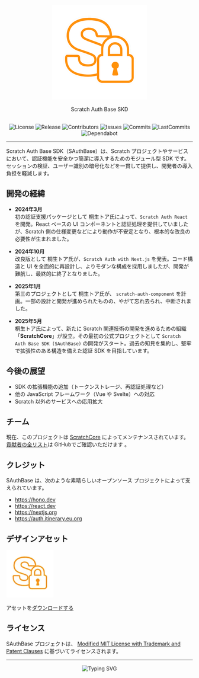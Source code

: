 <div align="center">
  <img src="./assets/brand/sauthbase/logo-nobg.256x256.png"/>
</div>

<p align="center">Scratch Auth Base SKD</p>

<br/>

<div align="center">
  <a>
    <img alt="License" src="https://badgen.net/github/license/scratchcore/sauthbase"/>
  </a>
  <a>
    <img alt="Release" src="https://badgen.net/github/release/scratchcore/sauthbase/stable"/>
  </a>
  <a>
    <img alt="Contributors" src="https://badgen.net/github/contributors/scratchcore/sauthbase">
  </a>
  <a>
    <img alt="Issues" src="https://badgen.net/github/license/scratchcore/sauthbase"/>
  </a>
  <a>
    <img alt="Commits" src="https://badgen.net/github/commits/scratchcore/sauthbase"/>
  </a>
  <a>
    <img alt="LastCommits" src="https://badgen.net/github/last-commit/scratchcore/sauthbase"/>
  </a>
  <a>
    <img alt="Dependabot" src="https://badgen.net/github/dependabot/scratchcore/sauthbase"/>
  </a>
</div>

---

Scratch Auth Base SDK（SAuthBase）は、Scratch プロジェクトやサービスにおいて、認証機能を安全かつ簡潔に導入するためのモジュール型 SDK です。セッションの検証、ユーザー識別の暗号化などを一貫して提供し、開発者の導入負担を軽減します。

## 開発の経緯

- **2024年3月**  
  初の認証支援パッケージとして 桐生トア氏によって、`Scratch Auth React` を開発。React ベースの UI コンポーネントと認証処理を提供していましたが、Scratch 側の仕様変更などにより動作が不安定となり、根本的な改良の必要性が生まれました。

- **2024年10月**  
  改良版として 桐生トア氏が、`Scratch Auth with Next.js` を発表。コード構造と UI を全面的に再設計し、よりモダンな構成を採用しましたが、開発が難航し、最終的に終了となりました。

- **2025年1月**  
  第三のプロジェクトとして 桐生トア氏が、 `scratch-auth-component` を計画。一部の設計と開発が進められたものの、やがて忘れ去られ、中断されました。

- **2025年5月**  
  桐生トア氏によって、新たに Scratch 関連技術の開発を進めるための組織「**ScratchCore**」が設立。その最初の公式プロジェクトとして `Scratch Auth Base SDK (SAuthBase)` の開発がスタート。過去の知見を集約し、堅牢で拡張性のある構造を備えた認証 SDK を目指しています。

## 今後の展望

- SDK の拡張機能の追加（トークンストレージ、再認証処理など）
- 他の JavaScript フレームワーク（Vue や Svelte）への対応
- Scratch 以外のサービスへの応用拡大

## チーム

現在、このプロジェクトは [ScratchCore](https://github.com/scratchcore) によってメンテナンスされています。[貢献者の全リスト](https://github.com/scratchcore/sauthbase/graphs/contributors)は  GitHubでご確認いただけます 。

## クレジット

SAuthBase は、次のような素晴らしいオープンソース プロジェクトによって支えられています。

- https://hono.dev
- https://react.dev
- https://nextjs.org
- https://auth.itinerary.eu.org

## デザインアセット

![Logo](/assets/brand/sauthbase/logo-nobg.128x128.webp)

アセットを[ダウンロードする](/assets/brand/sauthbase.zip)

## ライセンス

SAuthBase プロジェクトは、 [Modified MIT License with Trademark and Patent Clauses](/license) に基づいてライセンスされます。

---

<div align="center">
<a>
<img src="https://readme-typing-svg.demolab.com?font=Fira+Code&size=40&pause=1000&color=F7BF00&vCenter=true&width=900&height=60&lines=Scratch+Auth+Base+SDK+by+ScratchCore" alt="Typing SVG" />
</a>
</div>
